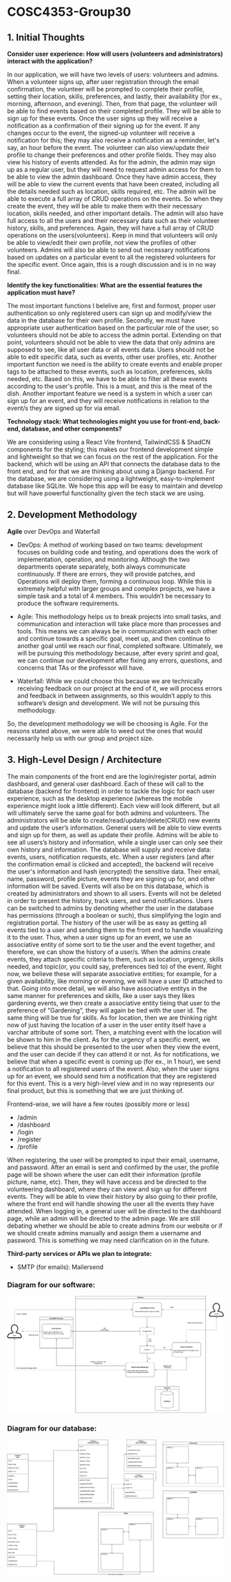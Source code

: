 # COSC4353-Group30

## 1. Initial Thoughts
**Consider user experience: How will users (volunteers and administrators) interact with the application?**

In our application, we will have two levels of users: volunteers and admins. When a volunteer signs up, after user registration through the email confirmation, the volunteer will be prompted to complete their profile, setting their location, skills, preferences, and lastly, their availability (for ex., morning, afternoon, and evening). Then, from that page, the volunteer will be able to find events based on their completed profile. They will be able to sign up for these events. Once the user signs up they will receive a notification as a confirmation of their signing up for the event. If any changes occur to the event, the signed-up volunteer will receive a notification for this; they may also receive a notification as a reminder, let's say, an hour before the event. The volunteer can also view/update their profile to change their preferences and other profile fields. They may also view his history of events attended.
As for the admin, the admin may sign up as a regular user, but they will need to request admin access for them to be able to view the admin dashboard. Once they have admin access, they will be able to view the current events that have been created, including all the details needed such as location, skills required, etc. The admin will be able to execute a full array of CRUD operations on the events. So when they create the event, they will be able to make them with their necessary location, skills needed, and other important details. The admin will also have full access to all the users and their necessary data such as their volunteer history, skills, and preferences. Again, they will have a full array of CRUD operations on the users(volunteers). Keep in mind that volunteers will only be able to view/edit their own profile, not view the profiles of other volunteers. Admins will also be able to send out necessary notifications based on updates on a particular event to all the registered volunteers for the specific event. Once again, this is a rough discussion and is in no way final.

**Identify the key functionalities: What are the essential features the application must have?**

The most important functions I belelive are, first and formost, proper user authentication so only registered users can sign up and modify/view the data in the database for their own profile. Secondly, we must have appropriate user authentication based on the particular role of the user, so volunteers should not be able to access the admin portal. Extending on that point, volunteers should not be able to view the data that only admins are supposed to see, like all user data or all events data. Users should not be able to edit specific data, such as events, other user profiles, etc. Another important function we need is the ability to create events and enable proper tags to be attached to these events, such as location, preferences, skills needed, etc. Based on this, we have to be able to filter all these events according to the user's profile. This is a must, and this is the meat of the dish. Another important feature we need is a system in which a user can sign up for an event, and they will receive notifications in relation to the event/s they are signed up for via email. 

**Technology stack: What technologies might you use for front-end, back-end, database, and other components?**

We are considering using a React Vite frontend, TailwindCSS & ShadCN components for the styling; this makes our frontend development simple and lightweight so that we can focus on the rest of the application. For the backend, which will be using an API that connects the database data to the front end, and for that we are thinking about using a Django backend. For the database, we are considering using a lightweight, easy-to-implement database like SQLite. We hope this app will be easy to maintain and develop but will have powerful functionality given the tech stack we are using. 
 
## 2. Development Methodology

**Agile** over DevOps and Waterfall

  - DevOps: A method of working based on two teams: development focuses on building code and testing, and operations does the work of implementation, operation, and monitoring. Although the two departments operate separately, both always communicate continuously. If there are errors, they will provide patches, and Operations will deploy them, forming a continuous loop. While this is extremely helpful with larger groups and complex projects, we have a simple task and a total of 4 members. This wouldn’t be necessary to produce the software requirements.

  - Agile: This methodology helps us to break projects into small tasks, and communication and interaction will take place more than processes and tools. This means we can always be in communication with each other and continue towards a specific goal, meet up, and then continue to another goal until we reach our final, completed software. Ultimately, we will be pursuing this methodology because, after every sprint and goal, we can continue our development after fixing any errors, questions, and concerns that TAs or the professor will have.

  - Waterfall: While we could choose this because we are technically receiving feedback on our project at the end of it, we will process errors and feedback in between assignments, so this wouldn’t apply to this software’s design and development. We will not be pursuing this methodology.

So, the development methodology we will be choosing is Agile. For the reasons stated above, we were able to weed out the ones that would necessarily help us with our group and project size. 

## 3. High-Level Design / Architecture

The main components of the front end are the login/register portal, admin dashboard, and general user dashboard. Each of these will call to the database (backend for frontend) in order to tackle the logic for each user experience, such as the desktop experience (whereas the mobile experience might look a little different). Each view will look different, but all will ultimately serve the same goal for both admins and volunteers. The administrators will be able to create/read/update/delete(CRUD) new events and update the user’s information. General users will be able to view events and sign up for them, as well as update their profile. Admins will be able to see all users’s history and information, while a single user can only see their own history and information. The database will supply and receive data: events, users, notification requests, etc. When a user registers (and after the confirmation email is clicked and accepted), the backend will receive the user's information and hash (encrypted) the sensitive data. Their email, name, password, profile picture, events they are signing up for, and other information will be saved. Events will also be on this database, which is created by administrators and shown to all users. Events will not be deleted in order to present the history, track users, and send notifications. Users can be switched to admins by denoting whether the user in the database has permissions (through a boolean or such), thus simplifying the login and registration portal. The history of the user will be as easy as getting all events tied to a user and sending them to the front end to handle visualizing it to the user. Thus, when a user signs up for an event, we use an associative entity of some sort to tie the user and the event together, and therefore, we can show the history of a user/s.
When the admins create events, they attach specific criteria to them, such as location, urgency, skills needed, and topic(or, you could say, preferences tied to) of the event. Right now, we believe these will separate associative entities; for example, for a given availability, like morning or evening, we will have a user ID attached to that. Going into more detail, we will also have associative entitys in the same manner for preferences and skills, like a user says they likes gardening events, we then create a associative entity tieing that user to the preference of "Gardening", they will again be tied with the user id. The same thing will be true for skills. As for location, then we are thinking right now of just having the location of a user in the user entity itself have a varchar attribute of some sort. Then, a matching event with the location will be shown to him in the client. As for the urgency of a specific event, we believe that this should be presented to the user when they view the event, and the user can decide if they can attend it or not. As for notifications, we believe that when a specific event is coming up (for ex., in 1 hour), we send a notification to all registered users of the event. Also, when the user signs up for an event, we should send him a notification that they are registered for this event. This is a very high-level view and in no way represents our final product, but this is something that we are just thinking of. 

Frontend-wise, we will have a few routes (possibly more or less)
  - /admin
  - /dashboard
  - /login
  - /register
  - /profile

When registering, the user will be prompted to input their email, username, and password. After an email is sent and confirmed by the user, the profile page will be shown where the user can edit their information (profile picture, name, etc). Then, they will have access and be directed to the volunteering dashboard, where they can view and sign up for different events. They will be able to view their history by also going to their profile, where the front end will handle showing the user all the events they have attended. When logging in, a general user will be directed to the dashboard page, while an admin will be directed to the admin page. We are still debating whether we should be able to create admins from our website or if we should create admins manually and assign them a username and password. This is something we may need clarification on in the future. 

**Third-party services or APIs we plan to integrate:**
	
  -	SMTP (for emails): Mailersend

### Diagram for our software:
![Diagram](https://github.com/grapejuices/COSC4353-Group30/blob/master/Diagram.drawio.svg)

### Diagram for our database:
![Database](https://github.com/grapejuices/COSC4353-Group30/blob/master/Database.drawio.svg)